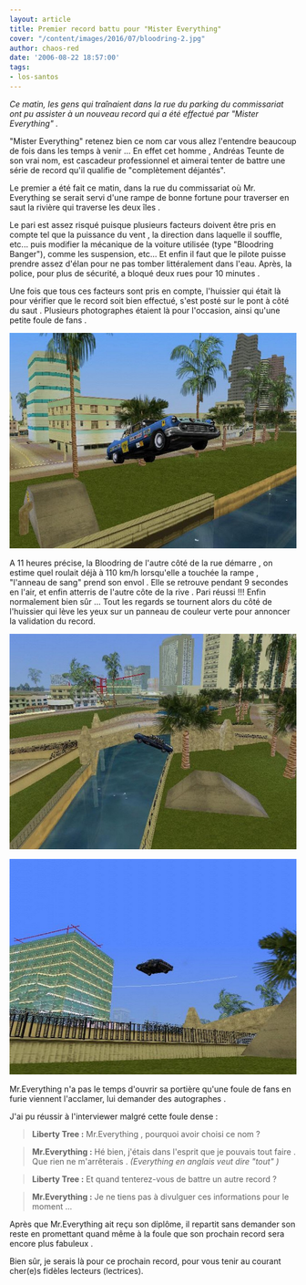 ```yaml
---
layout: article
title: Premier record battu pour "Mister Everything"
cover: "/content/images/2016/07/bloodring-2.jpg"
author: chaos-red
date: '2006-08-22 18:57:00'
tags:
- los-santos
---
```


_Ce matin, les gens qui traînaient dans la rue du parking du commissariat ont pu assister à un nouveau record qui a été effectué par "Mister Everything" ._

"Mister Everything" retenez bien ce nom car vous allez l'entendre beaucoup de fois dans les temps à venir ... En effet cet homme , Andréas Teunte de son vrai nom, est cascadeur professionnel et aimerai tenter de battre une série de record qu'il qualifie de "complètement déjantés".

Le premier a été fait ce matin, dans la rue du commissariat où Mr. Everything se serait servi d'une rampe de bonne fortune pour traverser en saut la rivière qui traverse les deux îles .

Le pari est assez risqué puisque plusieurs facteurs doivent être pris en compte tel que la puissance du vent , la direction dans laquelle il souffle, etc... puis modifier la mécanique de la voiture utilisée (type "Bloodring Banger"), comme les suspension, etc... Et enfin il faut que le pilote puisse prendre assez d'élan pour ne pas tomber littéralement dans l'eau. Après, la police, pour plus de sécurité, a bloqué deux rues pour 10 minutes .

Une fois que tous ces facteurs sont pris en compte, l'huissier qui était là pour vérifier que le record soit bien effectué, s'est posté sur le pont à côté du saut . Plusieurs photographes étaient là pour l'occasion, ainsi qu'une petite foule de fans .

![](  /content/images/2005/01/bair.jpg)

A 11 heures précise, la Bloodring de l'autre côté de la rue démarre , on estime quel roulait déjà à 110 km/h lorsqu'elle a touchée la rampe , "l'anneau de sang" prend son envol . Elle se retrouve pendant 9 secondes en l'air, et enfin atterris de l'autre côte de la rive . Pari réussi !!! Enfin normalement bien sûr ... Tout les regards se tournent alors du côté de l'huissier qui lève les yeux sur un panneau de couleur verte pour annoncer la validation du record.

![](  /content/images/2005/01/bair3.jpg)

![](  /content/images/2005/01/bair2.jpg)

Mr.Everything n'a pas le temps d'ouvrir sa portière qu'une foule de fans en furie viennent l'acclamer, lui demander des autographes .

J'ai pu réussir à l'interviewer malgré cette foule dense :

> **Liberty Tree :** Mr.Everything , pourquoi avoir choisi ce nom ?

> **Mr.Everything :** Hé bien, j'étais dans l'esprit que je pouvais tout faire . Que rien ne m'arrêterais . _(Everything en anglais veut dire "tout" )_

> **Liberty Tree :** Et quand tenterez-vous de battre un autre record ?

> **Mr.Everything :** Je ne tiens pas à divulguer ces informations pour le moment ...

Après que Mr.Everything ait reçu son diplôme, il repartit sans demander son reste en promettant quand même à la foule que son prochain record sera encore plus fabuleux .

Bien sûr, je serais là pour ce prochain record, pour vous tenir au courant cher(e)s fidèles lecteurs (lectrices).

<!--kg-card-end: markdown-->
